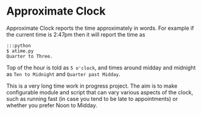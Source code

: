 Approximate Clock
=================

Approximate Clock reports the time approximately in words.
For example if the current time is 2:47pm then it will report the time as

    :::python
    $ atime.py
    Quarter to Three.

Top of the hour is told as `5 o'clock`, and times around midday and midnight as
`Ten to Midnight` and `Quarter past Midday`.

This is a very long time work in progress project.
The aim is to make configurable module and script that can vary various aspects
of the clock, such as running fast (in case you tend to be late to appointments)
or whether you prefer Noon to Midday.
